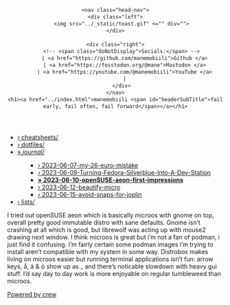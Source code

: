 <!DOCTYPE html>
<html>
<head>
    <title>2023-06-10-openSUSE-aeon-first-impressions</title>
    <link rel="stylesheet" href="../_static/style.css" type="text/css" media="screen, handheld" title="default">
    <link rel="shortcut icon" href="../_static/favicon.ico" type="image/vnd.microsoft.icon">
    <meta charset="UTF-8">
    <meta http-equiv="Content-Type" content="text/html; charset=UTF-8"> 
</head>
<body>

<header>

	<nav class="head-nav">
	<div class="left">
		<img src="../_static/toast.gif" <="" div="">
    </div>
    
    <div class="right">
		<!-- <span class="doNotDisplay">Socials:</span> -->
		  | <a href="https://github.com/manemobiili">Github </a>
		  | <a href="https://fosstodon.org/@mane">Mastodon </a>
		  | <a href="https://youtube.com/@manemobiili">YouTube </a>
		  |
		</div>
	</nav>
    <h1><a href="../index.html">manemobiili <span id="headerSubTitle">fail early, fail often, fail forward</span></a></h1>
</header>

<nav id="side-bar">
    <div>
		<ul><li><a href="../cheatsheets">› cheatsheets/</a></li><li><a href="../dotfiles">› dotfiles/</a></li><li><a href="../journal">» <i>journal</i>/</a><ul><ul><li><a href="2023-06-07-my-26-euro-mistake.md">› 2023-06-07-my-26-euro-mistake</a></li><li><a href="2023-06-09-Turning-Fedora-Silverblue-Into-A-Dev-Station.md">› 2023-06-09-Turning-Fedora-Silverblue-Into-A-Dev-Station</a></li><li><a href="2023-06-10-openSUSE-aeon-first-impressions.md"><b>» 2023-06-10-openSUSE-aeon-first-impressions</b></a></li><li><a href="2023-06-12-beautify-micro.md">› 2023-06-12-beautify-micro</a></li><li><a href="2023-06-15-avoid-snaps-for-joplin.md">› 2023-06-15-avoid-snaps-for-joplin</a></li></ul></ul></li><li><a href="../lists">› lists/</a></li></ul>
	</div>
</nav>

<article>
	<p>I tried out openSUSE aeon which is basically microos with gnome on top, overall pretty good immutable distro with sane defaults. Gnome isn&rsquo;t crashing at all which is good, but librewolf was acting up with mouse2 drawing next window. I think microos is great but i&rsquo;m not a fan of podman, i just find it confusing. I&rsquo;m fairly certain some podman images i&rsquo;m trying to install aren&rsquo;t compatible with my system in some way. Distrobox makes living on microos easier but running terminal applications isn&rsquo;t fun: arrow keys, å, ä &amp; ö show up as _ and there&rsquo;s noticable slowdown with heavy gui stuff.
I&rsquo;d say day to day work is more enjoyable on regular tumbleweed than microos.</p>

</article>

<footer>
    <div class="right">
    	<a href="http://crew.0xffff.me">Powered by crew</a>
	</div>
</footer>


</body></html>
